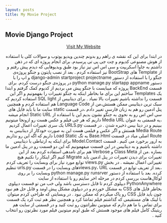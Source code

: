 ```yaml
---
layout: posts
title: My Movie Project 
---
```

## Movie Django Project
<html>
<body>
    <div>
        <p style="text-align: center;">
            <a href="https://mahyeganehh.pythonanywhere.com" target="_blank">Visit My Website</a>
        </p>
        <p dir="rtl" style="text-align: right;">
        در ابتدا برای این که نقشه ی راهم رو بدونم چندین ویدیو یوتوب و سوالات کلی با استفاده از هوش مصنوعی کدیوم و چت جی پی تی پرسیدم.
برای انجام پروژه ای که در ذهن داشتم به جاوا اسکریپت و سی اس اس نیز نیاز بود طبق ویدیوهایی که دیدم پیش رفتم و از Template های BootStrap نیز استفاده کردم .
بعد از نصب پایتون و جنگو پروژه‌ی جنگو را با استفاده از دستور django-admin startproject projectname و اپ را با دستور python manage.py startapp appname در پروژه‌ی جنگو درست کردم.
برای قسمت BackEnd پروژه که میبایست با جنگو پیش می بردیم از کدیوم کمک گرفتم و ابتدا یک Templates ساختم این برای ما بخاطر اینکه به جنگو تغییرات را بفهمونیم و اگر این قسمت را نداشته باشیم تغییرات بالا نمیاد .
برای دیتابیس از SQL light استفاده کردیم که سبک ترین دیتابیس ممکن هستش،من از Language Code هم استفاده کردم و همچنین پنل ادمین رو هم به زبان فارسی تغییر دادم ،در قسمت static سایت ما با باید فایل های سی اس اس رو به نحوی به جنگو نشون بدیم این با استفاده از Static URL انجام میشه ،یه قسمتی به عنوان Media URL داریم که هر چی فیلم و عکس هست رو ازونجا میتونیم ببینیم و در دیتا بیس ذخیره شدن .
در قسمت URLS.py یک سری تغییرات اعمال کردیم Media Route  هستش و اگر عکس و فیلمی هست این به صورت خودکار از دیتابیس به Route اصلی میاد در قسمت Base.Html یه تگ Load Static داریم که اگه این رو نذاریم به ارور برخورد می کنیم .
قسمت Model.Contact برای اینکه یه ارتباطی با دیتابیس داشته باشیم و به دیتابیس در این قسمت میفهمونیم که این دو قسمت رو در پنل ادمین ما بسازه .من از Class Meta و Verbose هم برای نامدهی استفاده کردم بعد از این تغییرات برای دیدن تغییرات در پنل ادمین باید Migrate کنیم اگر اینکار را نکنیم هیچ تغییراتی اعمال نمیشه .
در بخش views.py توابع مورد نیاز برای وبسایت را تعریف کردم ،بعد از تعریف توابع در قسمت views.py، URLهای وبسایت را در قسمت urls.py تنظیم کرده. بعد با استفاده از دستور python manage.py runsrver وبسایت را بر روی لوکال‌هاست بررسی کردم در مرحله اخر سایتم رو با استفاده از سایت PythonAnywhere دیپلوی کردم تا قابل دسترسی باشد ولی خب من تو قسمت دیپلوی بخاطر فایل های CSS به مشکل خوردم و در دیپلوی مشکل پیش اومد و قابل حل هم نبود چون باید فایل CSS رو پاک میکردم که ممکن نبود .
در وبسایتی که طراحی کردم میتوان با لینک های مستقیمی که گذاشتم فیلم تماشا کرد و همچنین نظر هم ثبت کرد یک قسمت برای تماس با ما هم دارم که میتونین نظراتتون رو ثبت کنید و در قسمتی از سایت هم ریتینگ کامل فیلم های موجود هستش که طبق اونم میتونین فیلم مورد نظرتون رو انتخاب کنید .        </p>
    </div>
</body>
</html>